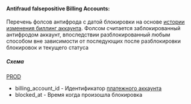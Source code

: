 #### Antifraud falsepositive Billing Accounts:

Перечень фолсов антифрода с датой блокировки на основе [истории изменения биллинг аккаунта](https://a.yandex-team.ru/arc_vcs/cloud/dwh/nirvana/vh/workflows/ods/yt/billing/billing_accounts_history). Фолсом считается заблокированный антифродом аккаунт, впоследствии разблокированный любым способом вне зависимости от последующих после разблокировки блокировок и текущего статуса

##### Схема

[PROD](https://yt.yandex-team.ru/hahn/navigation?path=//home/cloud-dwh/data/prod/cdm/antifraud/dm_ba_af_falsepositive)

- billing_account_id -
  Идентификатор [платежного аккаунта](https://a.yandex-team.ru/arc_vcs/cloud/dwh/nirvana/vh/workflows/ods/yt/billing/billing_accounts/README.md)
- blocked_at - Время когда произошла блокировка
